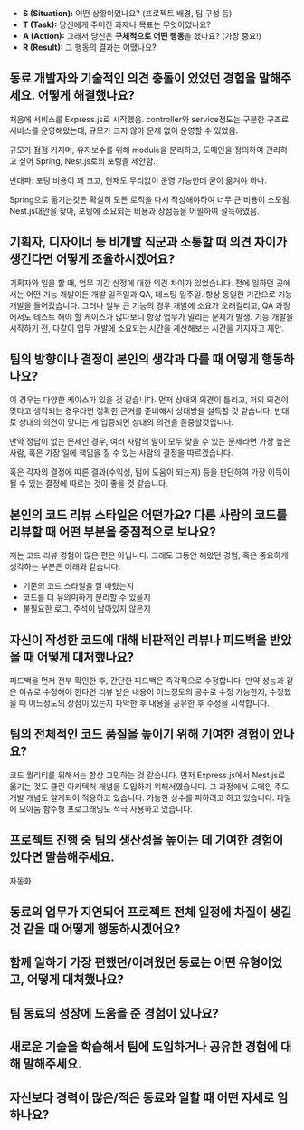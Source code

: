 - **S (Situation):** 어떤 상황이었나요? (프로젝트 배경, 팀 구성 등)
- **T (Task):** 당신에게 주어진 과제나 목표는 무엇이었나요?
- **A (Action):** 그래서 당신은 **구체적으로 어떤 행동**을 했나요? (가장 중요!)
- **R (Result):** 그 행동의 결과는 어땠나요?

## 동료 개발자와 기술적인 의견 충돌이 있었던 경험을 말해주세요. 어떻게 해결했나요?

처음에 서비스를 Express.js로 시작했음.
controller와 service정도는 구분한 구조로 서비스를 운영해왔는데, 규모가 크지 않아 문제 없이 운영할 수 있었음.

규모가 점점 커지며, 유지보수를 위해 module을 분리하고, 도메인을 정의하여 관리하고 싶어 Spring, Nest.js로의 포팅을 제안함.

반대파: 포팅 비용이 꽤 크고, 현재도 무리없이 운영 가능한데 굳이 옮겨야 하나.

Spring으로 옮기는것은 확실히 모든 로직을 다시 작성해야하여 너무 큰 비용이 소모됨. Nest.js대안을 찾아, 포팅에 소요되는 비용과 장점등을 어필하여 설득하였음.

## 기획자, 디자이너 등 비개발 직군과 소통할 때 의견 차이가 생긴다면 어떻게 조율하시겠어요?

기획자와 일을 할 때, 업무 기간 산정에 대한 의견 차이가 있었습니다. 전에 일하던 곳에서는 어떤 기능 개발이든 개발 일주일과 QA, 테스팅 일주일. 항상 동일한 기간으로 기능 개발을 들어갔습니다.
그러나 일부 큰 기능의 경우 개발에 소요가 오래걸리고, QA 과정에서도 테스트 해야 할 케이스가 많다보니 항상 업무가 밀리는 문제가 발생.
기능 개발을 시작하기 전, 다같이 업무 개발에 소요되는 시간을 계산해보는 시간을 가지자고 제안.


## 팀의 방향이나 결정이 본인의 생각과 다를 때 어떻게 행동하나요?

이 경우는 다양한 케이스가 있을 것 같습니다.
먼저 상대의 의견이 틀리고, 저의 의견이 맞다고 생각되는 경우라면 정확한 근거를 준비해서 상대방을 설득할 것 같습니다. 반대로 상대의 의견이 맞다는 게 입증되면 상대의 의견을 존중할것입니다.

만약 정답이 없는 문제인 경우, 여러 사람의 말이 모두 맞을 수 있는 문제라면 가장 높은 사람, 혹은 가장 일에 책임을 질 수 있는 사람의 결정을 따르겠습니다.

혹은 각자의 결정에 따른 결과(수익성, 팀에 도움이 되는지) 등을 판단하여 가장 이득이 될 수 있는 결정에 따르는 것이 좋을 것 같습니다. 


## 본인의 코드 리뷰 스타일은 어떤가요? 다른 사람의 코드를 리뷰할 때 어떤 부분을 중점적으로 보나요?

저는 코드 리뷰 경험이 많은 편은 아닙니다.
그래도 그동안 해왔던 경험, 혹은 중요하게 생각하는 부분은 아래와 같습니다.
- 기존의 코드 스타일을 잘 따랐는지
- 코드를 더 유의미하게 분리할 수 있을지
- 불필요한 로그, 주석이 남아있지 않은지

## 자신이 작성한 코드에 대해 비판적인 리뷰나 피드백을 받았을 때 어떻게 대처했나요?

피드백을 먼저 전부 확인한 후, 간단한 피드백은 즉각적으로 수정합니다.
만약 성능과 같은 이슈로 수정해야 한다면 리뷰 받은 내용이 어느정도의 공수로 수정 가능한지, 수정했을 때 어느정도의 장점이 있는지 파악한 후 내용을 공유한 후 수정을 시작합니다.

## 팀의 전체적인 코드 품질을 높이기 위해 기여한 경험이 있나요?

코드 퀄리티를 위해서는 항상 고민하는 것 같습니다.
먼저 Express.js에서 Nest.js로 옮기는 것도 클린 아키텍처 개념을 도입하기 위해서였습니다. 그 과정에서 도메인 주도 개발 개념도 알게되어 적용하고 있습니다.
가능한 상수를 피하려고 하고 있습니다. 파일에 모아둠
함수형 프로그래밍도 적극 사용하고 있습니다.

## 프로젝트 진행 중 팀의 생산성을 높이는 데 기여한 경험이 있다면 말씀해주세요.

자동화

## 동료의 업무가 지연되어 프로젝트 전체 일정에 차질이 생길 것 같을 때 어떻게 행동하시겠어요?


## 함께 일하기 가장 편했던/어려웠던 동료는 어떤 유형이었고, 어떻게 대처했나요?


## 팀 동료의 성장에 도움을 준 경험이 있나요?


## 새로운 기술을 학습해서 팀에 도입하거나 공유한 경험에 대해 말해주세요.


## 자신보다 경력이 많은/적은 동료와 일할 때 어떤 자세로 임하나요?




